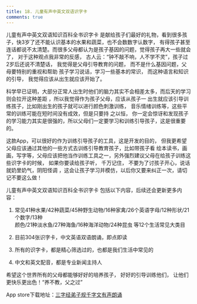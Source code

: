 ```yaml
---
title: 18. 儿童有声中英文双语识字卡
comments: true
---
```



儿童有声中英文双语知识百科全书识字卡 是献给孩子们最好的礼物，看到很多孩子，快3岁了还不能认识基本的水果和蔬菜，也不会数数字认数字，
有得孩子甚至连话都说不太清楚。而很多父母都认为是孩子基因的问题，觉得孩子再大一些就会了， 对于这种观点我非常的反感，
古人云：“钟不敲不响，人不学不灵”，孩子过2岁后还说不清楚话， 我觉得是父母引导教育的问题， 而不是什么基因问题，父母要特别的重视和帮助
孩子学习说话，学习一些基本的常识， 而这种语言和知识的引导， 我觉得应该从出生就应该开始了。

  科学早已证明，大部分正常人出生时他们的脑力其实不会相差太多，而后天的学习则会拉开这种差距 ，所以我觉得作为孩子父母，应该从孩子一
  出生就应该引导训练孩子，比如刚出生的孩子就可以进行颜色刺激训练， 音乐情绪训练等，这些平常的训练可能在短时间没有成效，但是只要持
  之以恒， 你一定会惊讶和发现孩子的学习能力其实是很强的，所以父母们一定要学习和训练引导孩子，这是很重要的。

  这款App，可以很好的作为训练引导孩子的工具，这是开发的目的， 但我更希望父母应该通过其他的一些方式去训练引导教育孩子，比如带孩子看
  绘本读书，画画，写字等，父母应该把他当作训练工具之一，另外强烈建议父母在给孩子训练这些识字卡的时候， 如果你要读给孩子听， 千万记住，
  不要为了讨孩子开心，说话就奶里奶气，阴阳怪调 ，这会让孩子学习并模仿，以后你又要来纠正一次，请切记不要这么做！ 

儿童有声中英文双语知识百科全书识字卡 包括以下内容，后续还会更新更多内容：

1. 常见41种水果/42种蔬菜/45种野生动物/16种家禽/26个英语字母/12种形状/21个数字/13种          
颜色/21种淡水鱼/27种海鱼/16种海洋动物/24种昆虫 等12个生活常见大类目
	
2. 目前304张识字卡，中文英语双语朗诵，即点即读	

3. 所有的识字卡，都是精心筛选过的，也都是我们生活中常见的
	
4. 中文和英文配音，都是专业新闻主持人     

希望这个世界所有的父母都能够好好的培养孩子， 好好的引导训练他们， 让他们更快乐更出色！“养不教，父之过” 


App store下载地址：[三字经弟子规千字文有声朗诵](https://itunes.apple.com/cn/app//id1449716674)
